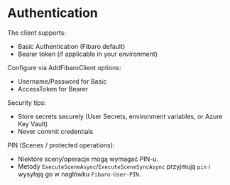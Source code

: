 # Authentication

The client supports:
- Basic Authentication (Fibaro default)
- Bearer token (if applicable in your environment)

Configure via AddFibaroClient options:
- Username/Password for Basic
- AccessToken for Bearer

Security tips:
- Store secrets securely (User Secrets, environment variables, or Azure Key Vault)
- Never commit credentials

PIN (Scenes / protected operations):
- Niektóre sceny/operacje mogą wymagać PIN-u.
- Metody `ExecuteSceneAsync`/`ExecuteSceneSyncAsync` przyjmują `pin` i wysyłają go w nagłówku `Fibaro-User-PIN`.
